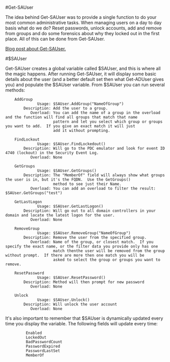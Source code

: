 #Get-SAUser

The idea behind Get-SAUser was to provide a single function to do your most common administrative tasks.  When managing users on a day to day basis what do we do?  Reset passwords, unlock accounts, add and remove from groups and do some forensics about why they locked out in the first place.  All of this can be done from Get-SAUser.

[Blog post about Get-SAUser.](https://thesurlyadmin.com/2016/08/11/simple-day-to-day-administration/)

#$SAUser

Get-SAUser creates a global variable called $SAUser, and this is where all the magic happens.  After running Get-SAUser, it will display some basic details about the user (and a better default set then what Get-ADUser gives you) and populate the $SAUser variable.  From $SAUser you can run several methods:

        AddGroup
                  Usage: $SAUser.AddGroup("NameOfGroup")
            Description: Add the user to a group.
               Overload: You can add the name of a group in the overload and the function will find all groups that match that name
                         pattern and let you select which group or groups you want to add.  If you give an exact match it will just
                         add it without prompting.

        FindLockout
                  Usage: $SAUser.FindLockedout()
            Description: Will go to the PDC emulator and look for event ID 4740 (lockout) in the Security Event Log. 
               Overload: None

        GetGroups
                  Usage: $SAUser.GetGroups()
            Description: The "MemberOf" field will always show what groups the user is in, but it's the FQDN.  Use the GetGroups() 
                         method to see just their Name.
               Overload: You can add an overload to filter the result:  $SAUser.GetGroups("test")

        GetLastLogon
                  Usage: $SAUser.GetLastLogon()
            Description: Will go out to all domain controllers in your domain and locate the latest logon for the user.
               Overload: None

        RemoveGroup
                  Usage: $SAUser.RemoveGroup("NameOfGroup")
            Description: Remove the user from the specified group. 
               Overload: Name of the group, or closest match.  If you specify the exact name, or the filter data you provide only has one
                         match thenthe user will be removed from the group without prompt.  If there are more then one match you will be
                         asked to select the group or groups you want to remove.

        ResetPassword
                  Usage: $SAUser.ResetPassword()
            Description: Method will then prompt for new password
               Overload: None

        Unlock
                  Usage: $SAUser.Unlock()
            Description: Will unlock the user account
               Overload: None
			   
It's also important to remember that $SAUser is dynamically updated every time you display the variable.  The following fields will update every time:

             Enabled
             LockedOut
             BadPasswordCount
             PasswordExpired
             PasswordLastSet
             MemberOf
			 
